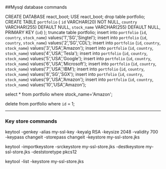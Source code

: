 ##Mysql database commands

CREATE DATABASE react_boot;
USE react_boot;
drop table portfolio;
CREATE TABLE `portfolio` (
    `id` VARCHAR(20) NOT NULL,
    `country` VARCHAR(255) DEFAULT NULL,
    `stock_name` VARCHAR(255) DEFAULT NULL,
    PRIMARY KEY (`id`)
);
truncate table portfolio;
insert into `portfolio` (`id`, `country`, `stock_name`) values('1','SG','Singtel');
insert into `portfolio` (`id`, `country`, `stock_name`) values('2','SG','CDL');
insert into `portfolio` (`id`, `country`, `stock_name`) values('3','USA','Amazon');
insert into `portfolio` (`id`, `country`, `stock_name`) values('4','USA','Tesla');
insert into `portfolio` (`id`, `country`, `stock_name`) values('5','USA','Google');
insert into `portfolio` (`id`, `country`, `stock_name`) values('6','USA','Microsoft');
insert into `portfolio` (`id`, `country`, `stock_name`) values('7','USA','IBM');
insert into `portfolio` (`id`, `country`, `stock_name`) values('8','SG','SGX');
insert into `portfolio` (`id`, `country`, `stock_name`) values('9','USA','Amazon');
insert into `portfolio` (`id`, `country`, `stock_name`) values('10','USA','Amazon');


select * from portfolio where stock_name='Amazon';

delete from portfolio where `id` = 1;

---------


### Key store commands
keytool -genkey -alias my-ssl-key -keyalg RSA -keysize 2048 -validity 700 -keypass changeit -storepass changeit -keystore my-ssl-store.jks

keytool -importkeystore -srckeystore my-ssl-store.jks -destkeystore my-ssl-store.jks -deststoretype pkcs12

keytool -list -keystore  my-ssl-store.jks 
